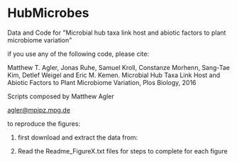 # HubMicrobes
Data and Code for "Microbial hub taxa link host and abiotic factors to plant microbiome variation"

if you use any of the following code, please cite:

Matthew T. Agler, Jonas Ruhe, Samuel Kroll, Constanze Morhenn, Sang-Tae Kim, Detlef Weigel and Eric M. Kemen. Microbial Hub Taxa Link Host and Abiotic Factors to Plant Microbiome Variation, Plos Biology, 2016

Scripts composed by Matthew Agler

agler@mpipz.mpg.de

to reproduce the figures:
1. first download and extract the data from:

2. Read the Readme_FigureX.txt files for steps to complete for each figure

